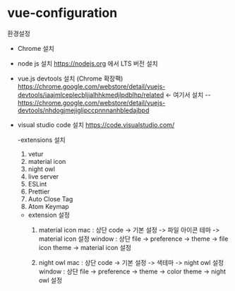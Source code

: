 # vue-configuration

환경설정

- Chrome 설치


- node js 설치
https://nodejs.org 에서 LTS 버전 설치


- vue.js devtools 설치 (Chrome 확장팩) <br>
https://chrome.google.com/webstore/detail/vuejs-devtools/iaajmlceplecbljialhhkmedjlpdblhp/related  <- 여기서 설치
-- https://chrome.google.com/webstore/detail/vuejs-devtools/nhdogjmejiglipccpnnnanhbledajbpd


- visual studio code 설치
https://code.visualstudio.com/

  -extensions 설치
     1. vetur
     2. material icon
     3. night owl
     4. live server
     5. ESLint
     6. Prettier
     7. Auto Close Tag
     8. Atom Keymap
 
  - extension 설정
    1. material icon
       mac :
         상단 code -> 기본 설정 -> 파일 아이콘 테마 -> material icon 설정
       window :
         상단 file -> preference -> theme -> file icon theme -> material icon 설정

    2. night owl
       mac :
         상단 code -> 기본 설정 -> 색테마 -> night owl 설정
       window :
         상단 file -> preference -> theme -> color theme -> night owl 설정
